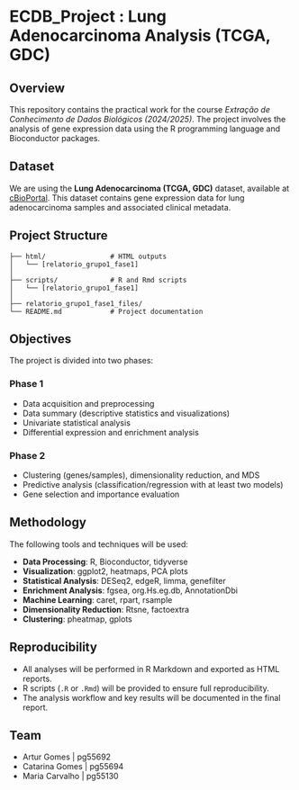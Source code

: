 # ECDB_Project : Lung Adenocarcinoma Analysis (TCGA, GDC)

## Overview
This repository contains the practical work for the course *Extração de Conhecimento de Dados Biológicos (2024/2025)*. The project involves the analysis of gene expression data using the R programming language and Bioconductor packages. 

## Dataset
We are using the **Lung Adenocarcinoma (TCGA, GDC)** dataset, available at [cBioPortal](https://www.cbioportal.org/study/summary?id=luad_tcga_pan_can_atlas_2018). This dataset contains gene expression data for lung adenocarcinoma samples and associated clinical metadata.

## Project Structure   
```
├── html/                # HTML outputs
│   └── [relatorio_grupo1_fase1]
│
├── scripts/             # R and Rmd scripts
│   └── [relatorio_grupo1_fase1]
│
├── relatorio_grupo1_fase1_files/            
└── README.md            # Project documentation

```

## Objectives
The project is divided into two phases:
### **Phase 1**
- Data acquisition and preprocessing
- Data summary (descriptive statistics and visualizations)
- Univariate statistical analysis
- Differential expression and enrichment analysis

### **Phase 2**
- Clustering (genes/samples), dimensionality reduction, and MDS
- Predictive analysis (classification/regression with at least two models)
- Gene selection and importance evaluation

## Methodology
The following tools and techniques will be used:
- **Data Processing**: R, Bioconductor, tidyverse
- **Visualization**: ggplot2, heatmaps, PCA plots
- **Statistical Analysis**: DESeq2, edgeR, limma, genefilter
- **Enrichment Analysis**: fgsea, org.Hs.eg.db, AnnotationDbi
- **Machine Learning**: caret, rpart, rsample
- **Dimensionality Reduction**: Rtsne, factoextra
- **Clustering**: pheatmap, gplots

## Reproducibility
- All analyses will be performed in R Markdown and exported as HTML reports.
- R scripts (`.R` or `.Rmd`) will be provided to ensure full reproducibility.
- The analysis workflow and key results will be documented in the final report.

## Team
- Artur Gomes | pg55692
- Catarina Gomes | pg55694
- Maria Carvalho | pg55130

